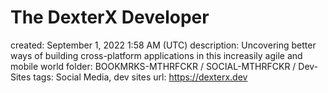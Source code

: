 # The DexterX Developer

created: September 1, 2022 1:58 AM (UTC)
description: Uncovering better ways of building cross-platform applications in this increasily agile and mobile world
folder: BOOKMRKS-MTHRFCKR / SOCIAL-MTHRFCKR / Dev-Sites
tags: Social Media, dev sites
url: https://dexterx.dev